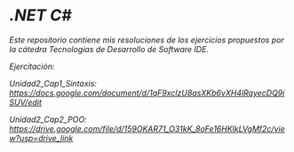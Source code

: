 # <em>.NET C#<em>

Este repositorio contiene mis resoluciones de los ejercicios propuestos por la cátedra Tecnologías de Desarrollo de Software IDE.

Ejercitación: 

Unidad2_Cap1_Sintaxis: https://docs.google.com/document/d/1qF9xcIzU8asXKb6vXH4lRqyecDQ9iSUV/edit

Unidad2_Cap2_POO: https://drive.google.com/file/d/159OKAR71_O31kK_8oFe16HKlkLVgMf2c/view?usp=drive_link


